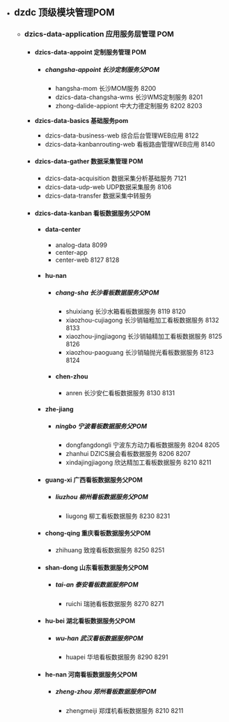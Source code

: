 - ## **dzdc 顶级模块管理POM**
    - ### **dzics-data-application 应用服务层管理 POM**
        - #### **dzics-data-appoint 定制服务管理 POM**
            - ##### changsha-appoint 长沙定制服务父POM
                - hangsha-mom 长沙MOM服务 8200
                - dzics-data-changsha-wms 长沙WMS定制服务 8201
                - zhong-dalide-appiont 中大力德定制服务 8202 8203

        - **dzics-data-basics 基础服务pom**
            - dzics-data-business-web 综合后台管理WEB应用 8122
            - dzics-data-kanbanrouting-web 看板路由管理WEB应用 8140

        - #### **dzics-data-gather 数据采集管理 POM**
            - dzics-data-acquisition 数据采集分析基础服务 7121
            - dzics-data-udp-web UDP数据采集服务 8106
            - dzics-data-transfer 数据采集中转服务

        - #### **dzics-data-kanban 看板数据服务父POM**

            - #### data-center

                - analog-data 8099
                - center-app
                - center-web 8127 8128

            - #### hu-nan

                - ##### chang-sha 长沙看板数据服务父POM
                    - shuixiang 长沙水箱看板数据服务 8119 8120
                    - xiaozhou-cujiagong 长沙销轴粗加工看板数据服务 8132 8133
                    - xiaozhou-jingjiagong 长沙销轴精加工看板数据服务 8125 8126
                    - xiaozhou-paoguang 长沙销轴抛光看板数据服务 8123 8124
                - #### chen-zhou
                    - anren 长沙安仁看板数据服务 8130 8131
            - #### zhe-jiang

                - ##### ningbo 宁波看板数据服务父POM
                    - dongfangdongli 宁波东方动力看板数据服务 8204 8205
                    - zhanhui DZICS展会看板数据服务 8206 8207
                    - xindajingjiagong 欣达精加工看板数据服务 8210 8211

            - #### **guang-xi 广西看板数据服务父POM**
                - ##### liuzhou 柳州看板数据服务父POM
                    - liugong 柳工看板数据服务 8230 8231

            - #### **chong-qing 重庆看板数据服务父POM**
                - zhihuang 致煌看板数据服务 8250 8251

            - #### **shan-dong 山东看板数据服务父POM**
                - ##### tai-an 泰安看板数据服务POM
                    - ruichi 瑞驰看板数据服务 8270 8271

            - #### **hu-bei 湖北看板数据服务父POM**
                - ##### wu-han 武汉看板数据服务POM
                    - huapei 华培看板数据服务 8290 8291

            - #### **he-nan 河南看板数据服务父POM**
                - ##### zheng-zhou 郑州看板数据服务POM
                    - zhengmeiji 郑煤机看板数据服务 8210 8211